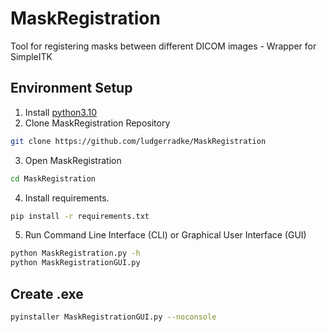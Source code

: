 # MaskRegistration
Tool for registering masks between different DICOM images - Wrapper for SimpleITK

## Environment Setup

1. Install [python3.10](https://www.python.org/downloads/release/python-3100/)
2. Clone MaskRegistration Repository
 ```bash
git clone https://github.com/ludgerradke/MaskRegistration
 ```
3. Open MaskRegistration
 ```bash
cd MaskRegistration
 ```
4. Install requirements.
 ```bash
 pip install -r requirements.txt
 ```
5. Run Command Line Interface (CLI) or Graphical User Interface (GUI)
 ```bash
 python MaskRegistration.py -h
 python MaskRegistrationGUI.py
 ```
## Create .exe
 ```bash
 pyinstaller MaskRegistrationGUI.py --noconsole
 ```
